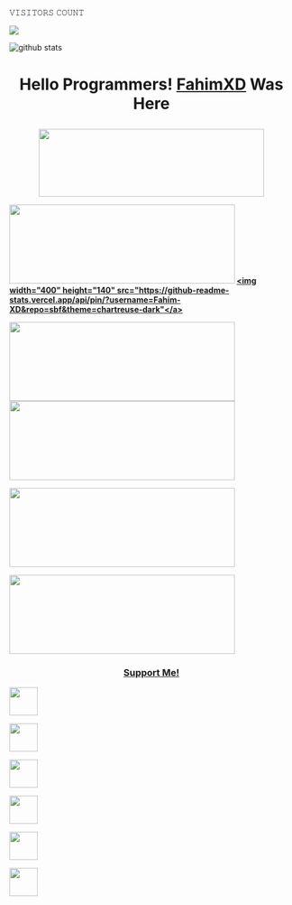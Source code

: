 ##

<!--

**Fahim-XD/Fahim-XD** is a ✨ _special_ ✨ repository because its `README.md` (this file) appears on your GitHub profile.

Here are some ideas to get you started:

- 🔭 I’m currently working on ...

- 🌱 I’m currently learning ...

- 👯 I’m looking to collaborate on ...

- 🤔 I’m looking for help with ...

- 💬 Ask me about ...

- 📫 How to reach me: ...

- 😄 Pronouns: ...

- ⚡ Fun fact: ...

-->

<p align="center"> 

 𝚅𝙸𝚂𝙸𝚃𝙾𝚁𝚂 𝙲𝙾𝚄𝙽𝚃

 <img src="https://profile-counter.glitch.me/Fahim-XD/count.svg" />

</p>

![github stats](https://github-readme-stats.vercel.app/api?username=Fahim-XD&show_icons=true&include_all_commits=true&theme=chartreuse-dark&cache_seconds=3200)

</p>

<h1 align="center">

  <b>Hello Programmers!<b> <a href="https://www.facebook.com/FaHim.PoRnHub" target="blank">FahimXD</a> Was Here

</h1>

<p align="center">

  <img width="400" height="120" src="https://github-readme-stats.vercel.app/api/top-langs/?username=Fahim-XD&layout=compact&theme=chartreuse-dark">

</p>

<p align="center">

  <a href="https://github.com/Fahim-XD/premium"><img width="400" height="140" src="https://github-readme-stats.vercel.app/api/pin/?username=Fahim-XD&repo=premium&theme=chartreuse-dark"></a> 
 <a href="https://github.com/Fahim-XD/Random-Projects"><img width="400" height="140" src="https://github-readme-stats.vercel.app/api/pin/?username=Fahim-XD&repo=sbf&theme=chartreuse-dark"</a>

  <a href="https://github.com/Fahim-XD/fl"><img width="400" height="140" src="https://github-readme-stats.vercel.app/api/pin/?username=Fahim-XD&repo=fl&theme=chartreuse-dark"></a> <a href="https://github.com/Fahim-XD/iploc"><img width="400" height="140" src="https://github-readme-stats.vercel.app/api/pin/?username=Fahim-XD&repo=iploc&theme=chartreuse-dark"></a>

   <a href="https://github.com/Fahim-XD/sbf"><img width="400" height="140" src="https://github-readme-stats.vercel.app/api/pin/?username=Fahim-XD&repo=sbf&theme=chartreuse-dark"></a>

 <a href="https://github.com/Fahim-XD/ambf"><img width="400" height="140" src="https://github-readme-stats.vercel.app/api/pin/?username=Fahim-XD&repo=ambf&theme=chartreuse-dark"></a>

</p>

<h3 align="center">

  <a href="https://saweria.co/Fahim-XD" target="blank">Support Me!</a>

</h3>

<p align="center">

  <a href="https://www.github.com/Fahim-XD"><img width="50" height="50" src="https://camo.githubusercontent.com/b079fe922f00c4b86f1b724fbc2e8141c468794ce8adbc9b7456e5e1ad09c622/68747470733a2f2f6564656e742e6769746875622e696f2f537570657254696e7949636f6e732f696d616765732f7376672f6769746875622e737667"></a>

  <a href="https://www.youtube.com/channel/UC7G_z1s_pWgrE_BUr__8qtQ"><img width="50" height="50" src="https://camo.githubusercontent.com/d54e97f5edde790381f7e62b217410df33e066a0dc8f692f2fc6b25fc1768b0c/68747470733a2f2f6564656e742e6769746875622e696f2f537570657254696e7949636f6e732f696d616765732f7376672f796f75747562652e737667"></a>

  <a href="https://www.facebook.com/FaHim.PoRnHub"><img width="50" height="50" src="https://camo.githubusercontent.com/8f245234577766478eaf3ee72b0615e99bb9ef3eaa56e1c37f75692811181d5c/68747470733a2f2f6564656e742e6769746875622e696f2f537570657254696e7949636f6e732f696d616765732f7376672f66616365626f6f6b2e737667"></a>

  <a href="https://www.messenger.com/FaHim.PoRnHub"><img width="50" height="50" src="https://camo.githubusercontent.com/0b9b5efe8bd5edcdaec78496cf9ddaf6d98cd2b2574e23d5deca0b5e7eae583a/68747470733a2f2f6564656e742e6769746875622e696f2f537570657254696e7949636f6e732f696d616765732f7376672f6d657373656e6765722e737667"></a>

  <a href="https://www.instagram.com/fahimhub"><img width="50" height="50" src="https://camo.githubusercontent.com/c9dacf0f25a1489fdbc6c0d2b41cda58b77fa210a13a886d6f99e027adfbd358/68747470733a2f2f6564656e742e6769746875622e696f2f537570657254696e7949636f6e732f696d616765732f7376672f696e7374616772616d2e737667"></a>

  <a href="https://api.whatsapp.com/send/?phone=01880290192&text=Hello+Bro!"><img width="50" height="50" src="https://camo.githubusercontent.com/945d32cdd8d51fe844ca8b2976914ae8786586607aee1cba24d7318e24b30411/68747470733a2f2f6564656e742e6769746875622e696f2f537570657254696e7949636f6e732f696d616765732f7376672f77686174736170702e737667"></a>

</p>
